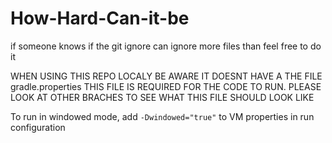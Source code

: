 # How-Hard-Can-it-be

if someone knows if the git ignore can ignore more files than feel free to do it

WHEN USING THIS REPO LOCALY BE AWARE IT DOESNT HAVE A THE FILE gradle.properties THIS FILE IS REQUIRED FOR THE CODE TO RUN. PLEASE LOOK AT OTHER BRACHES TO SEE WHAT THIS FILE SHOULD LOOK LIKE

To run in windowed mode, add `-Dwindowed="true"` to VM properties in run configuration